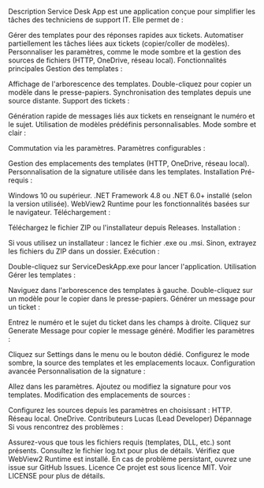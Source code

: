 Description
Service Desk App est une application conçue pour simplifier les tâches des techniciens de support IT. Elle permet de :

Gérer des templates pour des réponses rapides aux tickets.
Automatiser partiellement les tâches liées aux tickets (copier/coller de modèles).
Personnaliser les paramètres, comme le mode sombre et la gestion des sources de fichiers (HTTP, OneDrive, réseau local).
Fonctionnalités principales
Gestion des templates :

Affichage de l'arborescence des templates.
Double-cliquez pour copier un modèle dans le presse-papiers.
Synchronisation des templates depuis une source distante.
Support des tickets :

Génération rapide de messages liés aux tickets en renseignant le numéro et le sujet.
Utilisation de modèles prédéfinis personnalisables.
Mode sombre et clair :

Commutation via les paramètres.
Paramètres configurables :

Gestion des emplacements des templates (HTTP, OneDrive, réseau local).
Personnalisation de la signature utilisée dans les templates.
Installation
Pré-requis :

Windows 10 ou supérieur.
.NET Framework 4.8 ou .NET 6.0+ installé (selon la version utilisée).
WebView2 Runtime pour les fonctionnalités basées sur le navigateur.
Téléchargement :

Téléchargez le fichier ZIP ou l'installateur depuis Releases.
Installation :

Si vous utilisez un installateur : lancez le fichier .exe ou .msi.
Sinon, extrayez les fichiers du ZIP dans un dossier.
Exécution :

Double-cliquez sur ServiceDeskApp.exe pour lancer l'application.
Utilisation
Gérer les templates :

Naviguez dans l'arborescence des templates à gauche.
Double-cliquez sur un modèle pour le copier dans le presse-papiers.
Générer un message pour un ticket :

Entrez le numéro et le sujet du ticket dans les champs à droite.
Cliquez sur Generate Message pour copier le message généré.
Modifier les paramètres :

Cliquez sur Settings dans le menu ou le bouton dédié.
Configurez le mode sombre, la source des templates et les emplacements locaux.
Configuration avancée
Personnalisation de la signature :

Allez dans les paramètres.
Ajoutez ou modifiez la signature pour vos templates.
Modification des emplacements de sources :

Configurez les sources depuis les paramètres en choisissant :
HTTP.
Réseau local.
OneDrive.
Contributeurs
Lucas (Lead Developer)
Dépannage
Si vous rencontrez des problèmes :

Assurez-vous que tous les fichiers requis (templates, DLL, etc.) sont présents.
Consultez le fichier log.txt pour plus de détails.
Vérifiez que WebView2 Runtime est installé.
En cas de problème persistant, ouvrez une issue sur GitHub Issues.
Licence
Ce projet est sous licence MIT. Voir LICENSE pour plus de détails.
